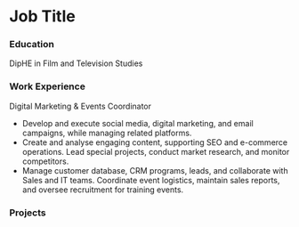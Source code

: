 # Job Title

### Education
DipHE in Film and Television Studies

### Work Experience 
Digital Marketing & Events Coordinator
- Develop and execute social media, digital marketing, and email campaigns, while managing related platforms.
- Create and analyse engaging content, supporting SEO and e-commerce operations.
Lead special projects, conduct market research, and monitor competitors.
- Manage customer database, CRM programs, leads, and collaborate with Sales and IT teams.
Coordinate event logistics, maintain sales reports, and oversee recruitment for training events.

### Projects
